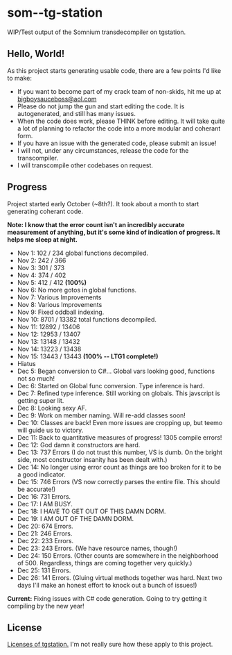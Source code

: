 # som--tg-station
WIP/Test output of the Somnium transdecompiler on tgstation.

## Hello, World!
As this project starts generating usable code, there are a few points I'd like to make:
- If you want to become part of my crack team of non-skids, hit me up at bigboysauceboss@aol.com
- Please do not jump the gun and start editing the code. It is autogenerated, and still has many issues.
- When the code does work, please THINK before editing. It will take quite a lot of planning to refactor the code into a more modular and coherant form.
- If you have an issue with the generated code, please submit an issue!
- I will not, under any circumstances, release the code for the transcompiler.
- I will transcompile other codebases on request.

## Progress
Project started early October (~8th?). It took about a month to start generating coherant code.

**Note: I know that the error count isn't an incredibly accurate measurement of anything, but it's some kind of indication of progress. It helps me sleep at night.**

- Nov 1: 102 / 234 global functions decompiled.
- Nov 2: 242 / 366
- Nov 3: 301 / 373
- Nov 4: 374 / 402
- Nov 5: 412 / 412 **(100%)**
- Nov 6: No more gotos in global functions.
- Nov 7: Various Improvements
- Nov 8: Various Improvements
- Nov 9: Fixed oddball indexing.
- Nov 10: 8701 / 13382 total functions decompiled.
- Nov 11: 12892 / 13406
- Nov 12: 12953 / 13407
- Nov 13: 13148 / 13432
- Nov 14: 13223 / 13438
- Nov 15: 13443 / 13443 **(100% -- LTG1 complete!)**
- Hiatus
- Dec 5: Began conversion to C#... Global vars looking good, functions not so much!
- Dec 6: Started on Global func conversion. Type inference is hard.
- Dec 7: Refined type inference. Still working on globals. This javscript is getting super lit.
- Dec 8: Looking sexy AF.
- Dec 9: Work on member naming. Will re-add classes soon!
- Dec 10: Classes are back! Even more issues are cropping up, but teemo will guide us to victory.
- Dec 11: Back to quantitative measures of progress! 1305 compile errors!
- Dec 12: God damn it constructors are hard.
- Dec 13: 737 Errors (I do not trust this number, VS is dumb. On the bright side, most constructor insanity has been dealt with.)
- Dec 14: No longer using error count as things are too broken for it to be a good indicator.
- Dec 15: 746 Errors (VS now correctly parses the entire file. This should be accurate!)
- Dec 16: 731 Errors.
- Dec 17: I AM BUSY.
- Dec 18: I HAVE TO GET OUT OF THIS DAMN DORM.
- Dec 19: I AM OUT OF THE DAMN DORM.
- Dec 20: 674 Errors.
- Dec 21: 246 Errors.
- Dec 22: 233 Errors.
- Dec 23: 243 Errors. (We have resource names, though!)
- Dec 24: 150 Errors. (Other counts are somewhere in the neighborhood of 500. Regardless, things are coming together very quickly.)
- Dec 25: 131 Errors.
- Dec 26: 141 Errors. (Gluing virtual methods together was hard. Next two days I'll make an honest effort to knock out a bunch of issues!)

**Current:** Fixing issues with C# code generation. Going to try getting it compiling by the new year!

## License
[Licenses of tgstation.](https://github.com/somnium13/-tg-station#license) I'm not really sure how these apply to this project.
